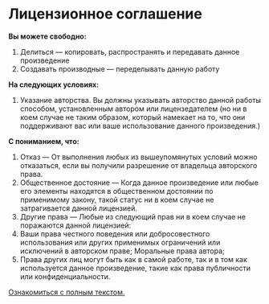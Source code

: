 # Лицензионное соглашение

**Вы можете свободно:**

1. Делиться — копировать, распространять и передавать данное произведение
2. Создавать производные — переделывать данную работу

**На следующих условиях:**

1. Указание авторства. Вы должны указывать авторство данной работы способом, установленным автором или лицензедателем (но ни в коем случае не таким образом, который намекает на то, что они поддерживают вас или ваше использование данного произведения.)

**С пониманием, что:**

1. Отказ — От выполнения любых из вышеупомянутых условий можно отказаться, если вы получили разрешение от владельца авторского права.
2. Общественное достояние — Когда данное произведение или любые его элементы находятся в общественном достоянии по применимому закону, такой статус ни в коем случае не затрагивается данной лицензией.
3. Другие права — Любые из следующий прав ни в коем случае не поражаются данной лицензией:
4. Ваши права честного поведения или добросовестного использования или других применимых ограничений или исключений в авторском праве;
Моральные права автора;
5. Права других лиц могут быть как в самой работе, так и в том как используется данное произведение, такие как права публичности или конфиденциальности.

[Ознакомиться с полным текстом.](https://creativecommons.org/licenses/by/3.0/)